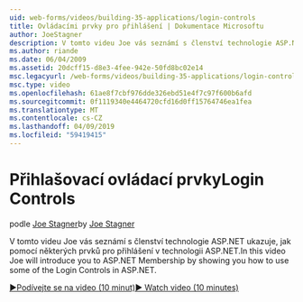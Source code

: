 ```yaml
---
uid: web-forms/videos/building-35-applications/login-controls
title: Ovládacími prvky pro přihlášení | Dokumentace Microsoftu
author: JoeStagner
description: V tomto videu Joe vás seznámí s členství technologie ASP.NET ukazuje, jak pomocí některých prvků pro přihlášení v technologii ASP.NET.
ms.author: riande
ms.date: 06/04/2009
ms.assetid: 20dcff15-d8e3-4fee-942e-50fd8bc02e14
msc.legacyurl: /web-forms/videos/building-35-applications/login-controls
msc.type: video
ms.openlocfilehash: 61ae8f7cbf976dde326ebd51e4f7c97f600b6afd
ms.sourcegitcommit: 0f1119340e4464720cfd16d0ff15764746ea1fea
ms.translationtype: MT
ms.contentlocale: cs-CZ
ms.lasthandoff: 04/09/2019
ms.locfileid: "59419415"
---
```

# <a name="login-controls"></a><span data-ttu-id="548b8-103">Přihlašovací ovládací prvky</span><span class="sxs-lookup"><span data-stu-id="548b8-103">Login Controls</span></span>

<span data-ttu-id="548b8-104">podle [Joe Stagner](https://github.com/JoeStagner)</span><span class="sxs-lookup"><span data-stu-id="548b8-104">by [Joe Stagner](https://github.com/JoeStagner)</span></span>

<span data-ttu-id="548b8-105">V tomto videu Joe vás seznámí s členství technologie ASP.NET ukazuje, jak pomocí některých prvků pro přihlášení v technologii ASP.NET.</span><span class="sxs-lookup"><span data-stu-id="548b8-105">In this video Joe will introduce you to ASP.NET Membership by showing you how to use some of the Login Controls in ASP.NET.</span></span>

[<span data-ttu-id="548b8-106">&#9654;Podívejte se na video (10 minut)</span><span class="sxs-lookup"><span data-stu-id="548b8-106">&#9654; Watch video (10 minutes)</span></span>](https://channel9.msdn.com/Blogs/ASP-NET-Site-Videos/login-controls)
